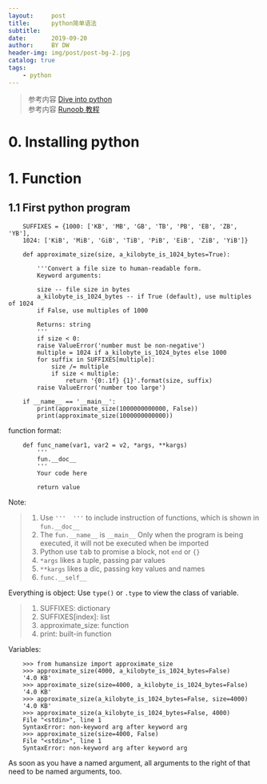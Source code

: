 ```yaml
---
layout:     post
title:      python简单语法
subtitle:   
date:       2019-09-20
author:     BY DW
header-img: img/post/post-bg-2.jpg
catalog: true
tags:
    - python
---
```


> 参考内容 [Dive into python](https://diveintopython3.problemsolving.io/)  
> 参考内容 [Runoob 教程](https://www.runoob.com/python3/python3-tutorial.html)

# 0. Installing python

# 1. Function
## 1.1 First python program
``` 
    SUFFIXES = {1000: ['KB', 'MB', 'GB', 'TB', 'PB', 'EB', 'ZB', 'YB'],
    1024: ['KiB', 'MiB', 'GiB', 'TiB', 'PiB', 'EiB', 'ZiB', 'YiB']}

    def approximate_size(size, a_kilobyte_is_1024_bytes=True):

        '''Convert a file size to human-readable form.
        Keyword arguments:

        size -- file size in bytes
        a_kilobyte_is_1024_bytes -- if True (default), use multiples of 1024
        if False, use multiples of 1000

        Returns: string
        '''
        if size < 0:
        raise ValueError('number must be non-negative')
        multiple = 1024 if a_kilobyte_is_1024_bytes else 1000
        for suffix in SUFFIXES[multiple]:
            size /= multiple
            if size < multiple:
                return '{0:.1f} {1}'.format(size, suffix)
        raise ValueError('number too large')

    if __name__ == '__main__':
        print(approximate_size(1000000000000, False))
        print(approximate_size(1000000000000))
```
function format:
```
    def func_name(var1, var2 = v2, *args, **kargs)
        '''
        fun.__doc__
        '''
        Your code here

        return value
```
Note:   
> 1. Use `'''  '''` to include instruction of functions, which is shown in `fun.__doc__`
> 2. The `fun.__name__` is `__main__` Only when the program is being executed, it will not be executed when be imported 
> 3. Python use <kbd>tab</kbd> to promise a block, not `end` or `{}`
> 4. `*args` likes a tuple, passing par values
> 5. `**kargs` likes a dic, passing key values and names
> 6. `func.__self__`

Everything is object: 
Use `type()` or `.type` to view the class of variable.
> 1. SUFFIXES: dictionary
> 2. SUFFIXES[index]: list
> 3. approximate_size: function
> 4. print: built-in function

Variables:
``` 
    >>> from humansize import approximate_size
    >>> approximate_size(4000, a_kilobyte_is_1024_bytes=False)
    '4.0 KB'
    >>> approximate_size(size=4000, a_kilobyte_is_1024_bytes=False)
    '4.0 KB'
    >>> approximate_size(a_kilobyte_is_1024_bytes=False, size=4000)
    '4.0 KB'
    >>> approximate_size(a_kilobyte_is_1024_bytes=False, 4000)
    File "<stdin>", line 1
    SyntaxError: non-keyword arg after keyword arg
    >>> approximate_size(size=4000, False)
    File "<stdin>", line 1
    SyntaxError: non-keyword arg after keyword arg
```
As soon as you have a named argument, all arguments to the right of that need to be named arguments, too.  


